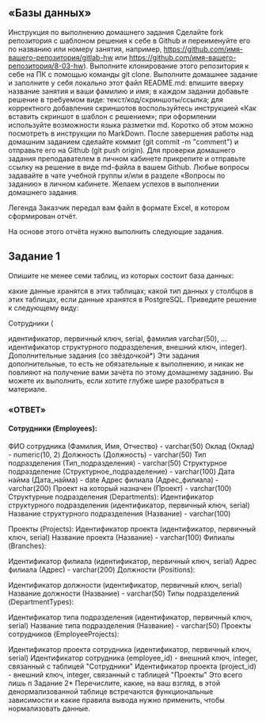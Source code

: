 ## «Базы данных»
Инструкция по выполнению домашнего задания
Сделайте fork репозитория c шаблоном решения к себе в Github и переименуйте его по названию или номеру занятия, например, https://github.com/имя-вашего-репозитория/gitlab-hw или https://github.com/имя-вашего-репозитория/8-03-hw).
Выполните клонирование этого репозитория к себе на ПК с помощью команды git clone.
Выполните домашнее задание и заполните у себя локально этот файл README.md:
впишите вверху название занятия и ваши фамилию и имя;
в каждом задании добавьте решение в требуемом виде: текст/код/скриншоты/ссылка;
для корректного добавления скриншотов воспользуйтесь инструкцией «Как вставить скриншот в шаблон с решением»;
при оформлении используйте возможности языка разметки md. Коротко об этом можно посмотреть в инструкции по MarkDown.
После завершения работы над домашним заданием сделайте коммит (git commit -m "comment") и отправьте его на Github (git push origin).
Для проверки домашнего задания преподавателем в личном кабинете прикрепите и отправьте ссылку на решение в виде md-файла в вашем Github.
Любые вопросы задавайте в чате учебной группы и/или в разделе «Вопросы по заданию» в личном кабинете.
Желаем успехов в выполнении домашнего задания.

Легенда
Заказчик передал вам файл в формате Excel, в котором сформирован отчёт.

На основе этого отчёта нужно выполнить следующие задания.

## Задание 1
Опишите не менее семи таблиц, из которых состоит база данных:

какие данные хранятся в этих таблицах;
какой тип данных у столбцов в этих таблицах, если данные хранятся в PostgreSQL.
Приведите решение к следующему виду:

Сотрудники (

идентификатор, первичный ключ, serial,
фамилия varchar(50),
...
идентификатор структурного подразделения, внешний ключ, integer).
Дополнительные задания (со звёздочкой*)
Эти задания дополнительные, то есть не обязательные к выполнению, и никак не повлияют на получение вами зачёта по этому домашнему заданию. Вы можете их выполнить, если хотите глубже шире разобраться в материале.

### «ОТВЕТ»

#### Сотрудники (Employees):

ФИО сотрудника (Фамилия, Имя, Отчество) - varchar(50)
Оклад (Оклад) - numeric(10, 2)
Должность (Должность) - varchar(50)
Тип подразделения (Тип_подразделения) - varchar(50)
Структурное подразделение (Структурное_подразделение) - varchar(100)
Дата найма (Дата_найма) - date
Адрес филиала (Адрес_филиала) - varchar(200)
Проект на который назначен (Проект) - varchar(100)
Структурные подразделения (Departments):
Идентификатор структурного подразделения (идентификатор, первичный ключ, serial)
Название структурного подразделения (Название) - varchar(100)

Проекты (Projects):
Идентификатор проекта (идентификатор, первичный ключ, serial)
Название проекта (Название) - varchar(100)
Филиалы (Branches):

Идентификатор филиала (идентификатор, первичный ключ, serial)
Адрес филиала (Адрес) - varchar(200)
Должности (Positions):

Идентификатор должности (идентификатор, первичный ключ, serial)
Название должности (Название) - varchar(50)
Типы подразделений (DepartmentTypes):

Идентификатор типа подразделения (идентификатор, первичный ключ, serial)
Название типа подразделения (Название) - varchar(50)
Проекты сотрудников (EmployeeProjects):

Идентификатор проекта сотрудника (идентификатор, первичный ключ, serial)
Идентификатор сотрудника (employee_id) - внешний ключ, integer, связанный с таблицей "Сотрудники"
Идентификатор проекта (project_id) - внешний ключ, integer, связанный с таблицей "Проекты"
Это всего лишь п
Задание 2*
Перечислите, какие, на ваш взгляд, в этой денормализованной таблице встречаются функциональные зависимости и какие правила вывода нужно применить, чтобы нормализовать данные.
